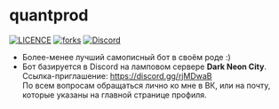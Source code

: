 # quantprod    
[![LICENCE](https://img.shields.io/github/license/GRTUBORG/quantprod)](https://github.com/GRTUBORG/quantprod/blob/master/LICENSE)
[![forks](https://img.shields.io/github/forks/GRTUBORG/quantprod)](https://github.com/GRTUBORG/quantprod/network/members)
[![Discord](https://img.shields.io/discord/526097247285280768)](https://discord.gg/rjMDwaB)
* Более-менее лучший самописный бот в своём роде :)
* Бот базируется в Discord на ламповом сервере **Dark Neon City**. Ссылка-приглашение: <https://discord.gg/rjMDwaB>  
По всем вопросам обращаться лично ко мне в ВК, или на почту, которые указаны на главной странице профиля.
